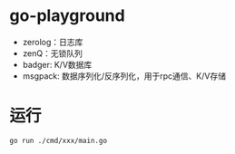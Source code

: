 # go-playground
- zerolog：日志库
- zenQ：无锁队列
- badger: K/V数据库
- msgpack: 数据序列化/反序列化，用于rpc通信、K/V存储

# 运行
```
go run ./cmd/xxx/main.go
```